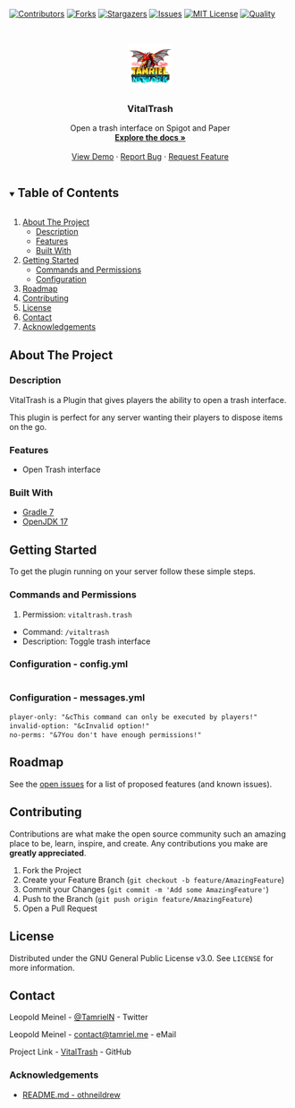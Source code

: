 <!-- PROJECT SHIELDS -->
[![Contributors][contributors-shield]][contributors-url]
[![Forks][forks-shield]][forks-url]
[![Stargazers][stars-shield]][stars-url]
[![Issues][issues-shield]][issues-url]
[![MIT License][license-shield]][license-url]
[![Quality][quality-shield]][quality-url]

<!-- PROJECT LOGO -->
<!--suppress ALL -->
<br />
<p align="center">
  <a href="https://github.com/TamrielNetwork/VitalTrash">
    <img src="images/logo.png" alt="Logo" width="80" height="80">
  </a>

<h3 align="center">VitalTrash</h3>

  <p align="center">
    Open a trash interface on Spigot and Paper
    <br />
    <a href="https://github.com/TamrielNetwork/VitalTrash"><strong>Explore the docs »</strong></a>
    <br />
    <br />
    <a href="https://github.com/TamrielNetwork/VitalTrash">View Demo</a>
    ·
    <a href="https://github.com/TamrielNetwork/VitalTrash/issues">Report Bug</a>
    ·
    <a href="https://github.com/TamrielNetwork/VitalTrash/issues">Request Feature</a>
  </p>

<!-- TABLE OF CONTENTS -->
<details open="open">
  <summary><h2 style="display: inline-block">Table of Contents</h2></summary>
  <ol>
    <li>
      <a href="#about-the-project">About The Project</a>
      <ul>
        <li><a href="#description">Description</a></li>
        <li><a href="#features">Features</a></li>
        <li><a href="#built-with">Built With</a></li>
      </ul>
    </li>
    <li>
      <a href="#getting-started">Getting Started</a>
      <ul>
        <li><a href="#commands-and-permissions">Commands and Permissions</a></li>
        <li><a href="#configuration">Configuration</a></li>
      </ul>
    </li>
    <li><a href="#roadmap">Roadmap</a></li>
    <li><a href="#contributing">Contributing</a></li>
    <li><a href="#license">License</a></li>
    <li><a href="#contact">Contact</a></li>
    <li><a href="#acknowledgements">Acknowledgements</a></li>
  </ol>
</details>

<!-- ABOUT THE PROJECT -->

## About The Project

### Description

VitalTrash is a Plugin that gives players the ability to open a trash interface.

This plugin is perfect for any server wanting their players to dispose items on the go.

### Features

* Open Trash interface

### Built With

* [Gradle 7](https://docs.gradle.org/7.3.3/release-notes.html)
* [OpenJDK 17](https://openjdk.java.net/projects/jdk/17/)

<!-- GETTING STARTED -->

## Getting Started

To get the plugin running on your server follow these simple steps.

### Commands and Permissions

1. Permission: `vitaltrash.trash`

* Command: `/vitaltrash`
* Description: Toggle trash interface

### Configuration - config.yml

```
```

### Configuration - messages.yml

```
player-only: "&cThis command can only be executed by players!"
invalid-option: "&cInvalid option!"
no-perms: "&7You don't have enough permissions!"
```

<!-- ROADMAP -->

## Roadmap

See the [open issues](https://github.com/TamrielNetwork/VitalTrash/issues) for a list of proposed features (and known
issues).

<!-- CONTRIBUTING -->

## Contributing

Contributions are what make the open source community such an amazing place to be, learn, inspire, and create. Any
contributions you make are **greatly appreciated**.

1. Fork the Project
2. Create your Feature Branch (`git checkout -b feature/AmazingFeature`)
3. Commit your Changes (`git commit -m 'Add some AmazingFeature'`)
4. Push to the Branch (`git push origin feature/AmazingFeature`)
5. Open a Pull Request

<!-- LICENSE -->

## License

Distributed under the GNU General Public License v3.0. See `LICENSE` for more information.

<!-- CONTACT -->

## Contact

Leopold Meinel - [@TamrielN](https://twitter.com/TamrielN) - Twitter

Leopold Meinel - [contact@tamriel.me](mailto:contact@tamriel.me) - eMail

Project Link - [VitalTrash](https://github.com/TamrielNetwork/VitalTrash) - GitHub

<!-- ACKNOWLEDGEMENTS -->

### Acknowledgements

* [README.md - othneildrew](https://github.com/othneildrew/Best-README-Template)

<!-- MARKDOWN LINKS & IMAGES -->

[contributors-shield]: https://img.shields.io/github/contributors-anon/TamrielNetwork/VitalTrash?style=for-the-badge

[contributors-url]: https://github.com/TamrielNetwork/VitalTrash/graphs/contributors

[forks-shield]: https://img.shields.io/github/forks/TamrielNetwork/VitalTrash?label=Forks&style=for-the-badge

[forks-url]: https://github.com/TamrielNetwork/VitalTrash/network/members

[stars-shield]: https://img.shields.io/github/stars/TamrielNetwork/VitalTrash?style=for-the-badge

[stars-url]: https://github.com/TamrielNetwork/VitalTrash/stargazers

[issues-shield]: https://img.shields.io/github/issues/TamrielNetwork/VitalTrash?style=for-the-badge

[issues-url]: https://github.com/TamrielNetwork/VitalTrash/issues

[license-shield]: https://img.shields.io/github/license/TamrielNetwork/VitalTrash?style=for-the-badge

[license-url]: https://github.com/TamrielNetwork/VitalTrash/blob/main/LICENSE

[quality-shield]: https://img.shields.io/codefactor/grade/github/TamrielNetwork/VitalTrash?style=for-the-badge

[quality-url]: https://www.codefactor.io/repository/github/TamrielNetwork/VitalTrash
